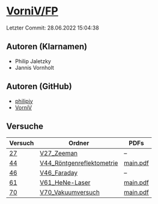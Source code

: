# [VorniV/FP](https://github.com/VorniV/FP)

Letzter Commit: 28.06.2022 15:04:38

## Autoren (Klarnamen)
- Philip Jaletzky
- Jannis Vornholt

## Autoren (GitHub)
- [philipjy](https://github.com/philipjy)
- [VorniV](https://github.com/VorniV)

## Versuche

|       Versuch        |                                              Ordner                                              |                                                                 PDFs                                                                  |
|----------------------|--------------------------------------------------------------------------------------------------|---------------------------------------------------------------------------------------------------------------------------------------|
|[27](../../versuch/27)|[V27_Zeeman](https://github.com/VorniV/FP/tree/main/V27_Zeeman)                                   |–                                                                                                                                      |
|[44](../../versuch/44)|[V44_Röntgenreflektometrie](https://github.com/VorniV/FP/tree/main/V44_R%C3%B6ntgenreflektometrie)|[main.pdf](https://docs.google.com/viewer?url=https://raw.githubusercontent.com/VorniV/FP/main/V44_R%C3%B6ntgenreflektometrie/main.pdf)|
|[46](../../versuch/46)|[V46_Faraday](https://github.com/VorniV/FP/tree/main/V46_Faraday)                                 |–                                                                                                                                      |
|[61](../../versuch/61)|[V61_HeNe-Laser](https://github.com/VorniV/FP/tree/main/V61_HeNe-Laser)                           |[main.pdf](https://docs.google.com/viewer?url=https://raw.githubusercontent.com/VorniV/FP/main/V61_HeNe-Laser/build/main.pdf)          |
|[70](../../versuch/70)|[V70_Vakuumversuch](https://github.com/VorniV/FP/tree/main/V70_Vakuumversuch)                     |[main.pdf](https://docs.google.com/viewer?url=https://raw.githubusercontent.com/VorniV/FP/main/V70_Vakuumversuch/build/main.pdf)       |
